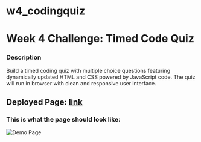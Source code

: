# w4_codingquiz
# Week 4 Challenge: Timed Code Quiz
### Description
Build a timed coding quiz with multiple choice questions featuring dynamically updated HTML and CSS powered by JavaScript code. The quiz will run in browser with clean and responsive user interface.

## Deployed Page: [link](https://tunaabop.github.io/w2_challenge/index.html)

### This is what the page should look like:

![Demo Page](assets/img/screenshot.png)